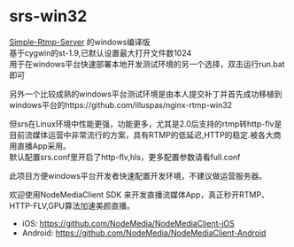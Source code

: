 # srs-win32
[Simple-Rtmp-Server](https://github.com/ossrs/srs) 的windows编译版  
基于cygwin的st-1.9,已默认设置最大打开文件数1024  
用于在windows平台快速部署本地开发测试环境的另一个选择，双击运行run.bat即可  

另外一个比较成熟的windows平台测试环境是由本人提交补丁并首先成功移植到windows平台的https://github.com/illuspas/nginx-rtmp-win32  

但srs在Linux环境中性能更强，功能更多，尤其是2.0后支持的rtmp转http-flv是目前流媒体运营中非常流行的方案，具有RTMP的低延迟,HTTP的稳定.被各大商用直播App采用。  
默认配置srs.conf里开启了http-flv,hls，更多配置参数请看full.conf

此项目方便windows平台开发者快速配置开发环境，不建议做运营服务器。

欢迎使用NodeMediaClient SDK 来开发直播流媒体App，真正秒开RTMP、HTTP-FLV,GPU算法加速美颜直播。  
 * iOS: https://github.com/NodeMedia/NodeMediaClient-iOS
 * Android: https://github.com/NodeMedia/NodeMediaClient-Android  
 

